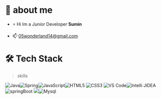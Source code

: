 # :rabbit: about me
* :star: Hi Im a Junior Developer **Sumin** 
- 📫 05wonderland14@gmail.com




# 🛠 Tech Stack

> skills

![Java](https://img.shields.io/badge/-Java-skyblue?style=flat-circle&logo=java)![Spring](https://img.shields.io/badge/-Spring-beige?style=flat-circle&logo=spring)![JavaScript](https://img.shields.io/badge/-JavaScript-violet?style=flat-circle&logo=javascript)![HTML5](https://img.shields.io/badge/-HTML5-orange?style=flat-circle&logo=html5) ![CSS3](https://img.shields.io/badge/-CSS3-yellow?style=flat-circle&logo=css3)
![VS Code](https://img.shields.io/badge/-VSCode-blue?style=flat-circle&logo=VSCode)![Intelli JIDEA](https://img.shields.io/badge/-IntelliJIDEA-red?style=flat-circle&logo=IntelliJIDEA)
![springBoot](https://img.shields.io/badge/-SpringBoot-pink?style=flat-circle&logo=java)
![](https://img.shields.io/badge/-GitHub-black?style=flat-circle&logo=GitHub)![Mysql](https://img.shields.io/badge/-Mysql-white?style=flat-circle&logo=mysql)

